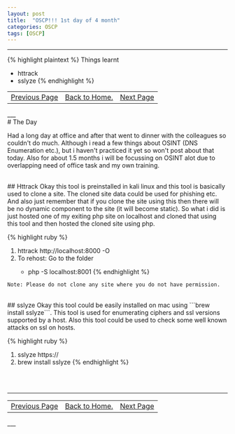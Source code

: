 ```yaml
---
layout: post
title:  "OSCP!!! 1st day of 4 month"
categories: OSCP
tags: [OSCP]
---
```


___
{% highlight plaintext %}
Things learnt
- httrack
- sslyze
{% endhighlight %}

<table>
<td align="left"><a href="https://hellboyb2.github.io/oscp/2019/05/12/00_day_of_4_month.html" class="btn"><span class="icon"></span>Previous Page</a></td>
<td align="center"><a href="https://hellboyb2.github.io" class="btn"><span class="icon"></span>Back to Home.</a></td>
<td align="right"><a href="https://hellboyb2.github.io/oscp/2019/05/12/02_day_of_4_month.html" class="btn"><span class="icon"></span>Next Page</a></td>
</table>
___

<br>
# The Day

Had a long day at office and after that went to dinner with the colleagues so couldn't do much. Although i read a few things about OSINT (DNS Enumeration etc.), but i haven't practiced it yet so won't post about that today. Also for about 1.5 months i will be focussing on OSINT alot due to overlapping need of office task and my own training.

<br>
## Httrack
Okay this tool is preinstalled in kali linux and this tool is basically used to clone a site. The cloned site data could be used for phishing etc. And also just remember that if you clone the site using this then there will be no dynamic component to the site (it will become static). 
So what i did is just hosted one of my exiting php site on localhost and cloned that using this tool and then hosted the cloned site using php.

{% highlight ruby %}
1. httrack http://localhost:8000 -O <Output-directory>
2. To rehost: Go to the <Output-directory> folder
    * php -S localhost:8001
{% endhighlight %}

`Note: Please do not clone any site where you do not have permission.`

<br>
## sslyze
Okay this tool could be easily installed on mac using ```brew install sslyze```. This tool is used for enumerating ciphers and ssl versions supported by a host. Also this tool could be used to check some well known attacks on ssl on hosts.

{% highlight ruby %}
1. sslyze https://<some-domain>
2. brew install sslyze
{% endhighlight %}

 
<br>
<br>

___
<table>
<td align="left"><a href="https://hellboyb2.github.io/oscp/2019/05/12/00_day_of_4_month.html" class="btn"><span class="icon"></span>Previous Page</a></td>
<td align="center"><a href="https://hellboyb2.github.io" class="btn"><span class="icon"></span>Back to Home.</a></td>
<td align="right"><a href="https://hellboyb2.github.io/oscp/2019/05/12/02_day_of_4_month.html" class="btn"><span class="icon"></span>Next Page</a></td>
</table>
___

